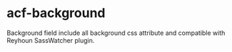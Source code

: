 acf-background
==============

Background field include all background css attribute and compatible with Reyhoun SassWatcher plugin.
